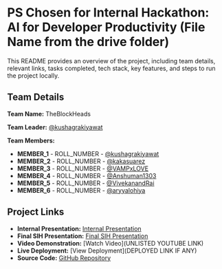 # PS Chosen for Internal Hackathon: AI for Developer Productivity (File Name from the drive folder)

This README provides an overview of the project, including team details, relevant links, tasks completed, tech stack, key features, and steps to run the project locally.

## Team Details

**Team Name:** TheBlockHeads

**Team Leader:** [@kushagrakiyawat](https://github.com/kushagrakiyawat)

**Team Members:**

- **MEMBER_1** - ROLL_NUMBER - [@kushagrakiyawat](https://github.com/kushagrakiyawat)
- **MEMBER_2** - ROLL_NUMBER - [@kakasuarez](https://github.com/kakasuarez)
- **MEMBER_3** - ROLL_NUMBER - [@VAMPxLOVE](https://github.com/VAMPxLOVE)
- **MEMBER_4** - ROLL_NUMBER - [@Anshuman1303](https://github.com/Anshuman1303)
- **MEMBER_5** - ROLL_NUMBER - [@VivekanandRai](https://github.com/VivekanandRai)
- **MEMBER_6** - ROLL_NUMBER - [@aryyalohiya](https://github.com/aryyalohiya)

## Project Links

- **Internal Presentation:** [Internal Presentation](https://github.com/kushagrakiyawat/SIH_INTERNAL_ROUND_1_TheBlockHeads/blob/main/files/Internal_PPT_TheBlockHeads.pdf)
- **Final SIH Presentation:** [Final SIH Presentation](https://github.com/kushagrakiyawat/SIH_INTERNAL_ROUND_1_TheBlockHeads/blob/main/files/SIH_PPT_TheBlockHeads.pdf)
- **Video Demonstration:** [Watch Video](UNLISTED YOUTUBE LINK)
- **Live Deployment:** [View Deployment](DEPLOYED LINK IF ANY)
- **Source Code:** [GitHub Repository](https://github.com/kushagrakiyawat/SIH_INTERNAL_ROUND_1_TheBlockHeads/tree/main/code)

